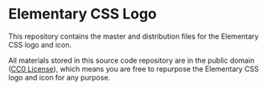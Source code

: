 # Elementary CSS Logo

This repository contains the master and distribution files for the Elementary CSS logo and icon.

All materials stored in this source code repository are in the public domain ([CC0 License](https://creativecommons.org/publicdomain/zero/1.0/)), which means you are free to repurpose the Elementary CSS logo and icon for any purpose.
